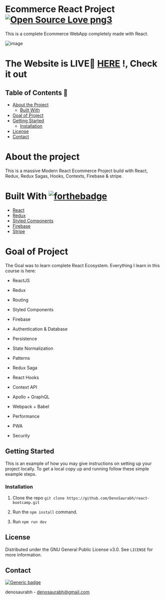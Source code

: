 # Ecommerce React Project [![Open Source Love png3](https://badges.frapsoft.com/os/v3/open-source.png?v=103)](https://github.com/ellerbrock/open-source-badges/)
This is a complete Ecommerce WebApp completely made with React.

![image](https://media.graphcms.com/REPWjpW9Rj2Ogj4gs76O)

# The Website is LIVE🔴 [HERE](https://react-crwn-project.herokuapp.com) !, Check it out


## Table of Contents 📑

* [About the Project](#about-the-project)
  * [Built With](#built-with)
* [Goal of Project](#goal-of-project) 
* [Getting Started](#getting-started)
  * [Installation](#installation)
* [License](#license)
* [Contact](#contact)

# About the project

This is a massive Modern React Ecommerce Project build with React, Redux, Redux Sagas, Hooks, Contexts, Firebase & stripe.

# Built With [![forthebadge](https://forthebadge.com/images/badges/built-with-love.svg)](https://forthebadge.com)

* [React](https://reactjs.org/)
* [Redux](https://redux.js.org/)
* [Styled Components](https://styled-components.com/)
* [Firebase](https://firebase.google.com/)
* [Stripe](https://stripe.com/)

# Goal of Project

The Goal was to learn complete React Ecosystem.
Everything I learn in this course is here:

* ReactJS
* Redux
* Routing
* Styled Components
* Firebase
* Authentication & Database
* Persistence
* State Normalization
* Patterns
* Redux Saga
* React Hooks
* Context API
* Apollo + GraphQL
* Webpack + Babel

* Performance
* PWA
* Security

## Getting Started

This is an example of how you may give instructions on setting up your project locally.
To get a local copy up and running follow these simple example steps.

### Installation

1. Clone the repo ```git clone https://github.com/DenoSaurabh/react-bootcamp.git```

2. Run the ```npm install``` command.

3. Run ```npm run dev```

## License

Distributed under the GNU General Public License v3.0. See `LICENSE` for more information.

## Contact
[![Generic badge](https://img.shields.io/badge/Need_Help-Contact_ME!-<COLOR>.svg)](https://shields.io/)

denosaurabh - denosaurabh@gmail.com
